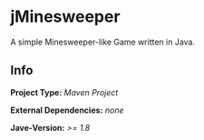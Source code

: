 # jMinesweeper
A simple Minesweeper-like Game written in Java.

## Info
**Project Type:** *Maven Project*

**External Dependencies:** *none*

**Jave-Version:** *>= 1.8*
